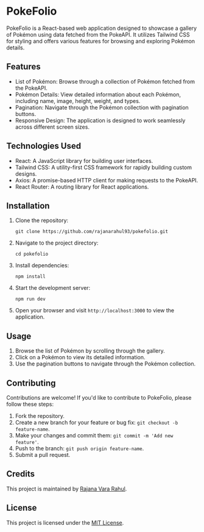 # PokeFolio

PokeFolio is a React-based web application designed to showcase a gallery of Pokémon using data fetched from the PokeAPI. It utilizes Tailwind CSS for styling and offers various features for browsing and exploring Pokémon details.

## Features

- List of Pokémon: Browse through a collection of Pokémon fetched from the PokeAPI.
- Pokémon Details: View detailed information about each Pokémon, including name, image, height, weight, and types.
- Pagination: Navigate through the Pokémon collection with pagination buttons.
- Responsive Design: The application is designed to work seamlessly across different screen sizes.

## Technologies Used

- React: A JavaScript library for building user interfaces.
- Tailwind CSS: A utility-first CSS framework for rapidly building custom designs.
- Axios: A promise-based HTTP client for making requests to the PokeAPI.
- React Router: A routing library for React applications.

## Installation

1. Clone the repository:

   ```
   git clone https://github.com/rajanarahul93/pokefolio.git
   ```

2. Navigate to the project directory:

   ```
   cd pokefolio
   ```

3. Install dependencies:

   ```
   npm install
   ```

4. Start the development server:

   ```
   npm run dev
   ```

5. Open your browser and visit `http://localhost:3000` to view the application.

## Usage

1. Browse the list of Pokémon by scrolling through the gallery.
2. Click on a Pokémon to view its detailed information.
3. Use the pagination buttons to navigate through the Pokémon collection.

## Contributing

Contributions are welcome! If you'd like to contribute to PokeFolio, please follow these steps:

1. Fork the repository.
2. Create a new branch for your feature or bug fix: `git checkout -b feature-name`.
3. Make your changes and commit them: `git commit -m 'Add new feature'`.
4. Push to the branch: `git push origin feature-name`.
5. Submit a pull request.

## Credits

This project is maintained by [Rajana Vara Rahul](https://github.com/rajanarahul93).

## License

This project is licensed under the [MIT License](LICENSE).
